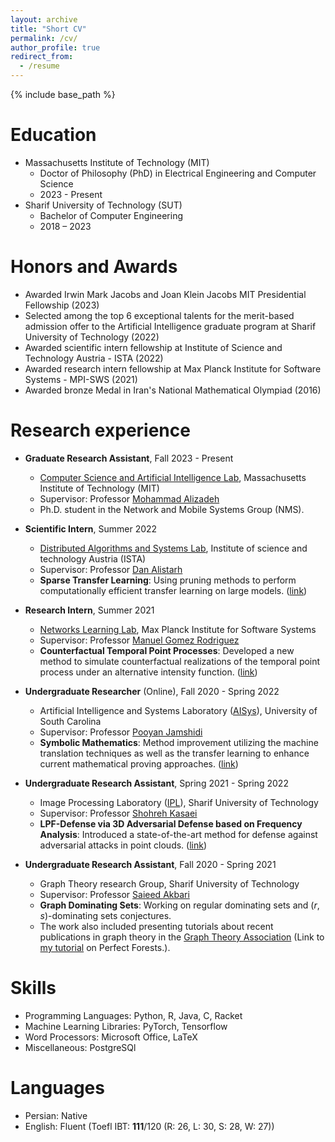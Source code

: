 ```yaml
---
layout: archive
title: "Short CV"
permalink: /cv/
author_profile: true
redirect_from:
  - /resume
---
```


{% include base_path %}

Education
======
* Massachusetts Institute of Technology (MIT)
  - Doctor of Philosophy (PhD) in Electrical Engineering and Computer Science
  - 2023 - Present
* Sharif University of Technology (SUT)
  - Bachelor of Computer Engineering
  - 2018 – 2023 

Honors and Awards
======
* Awarded Irwin Mark Jacobs and Joan Klein Jacobs MIT Presidential Fellowship (2023)
* Selected among the top 6 exceptional talents for the merit-based admission offer to the Artificial Intelligence graduate program at Sharif University of Technology (2022)
* Awarded scientific intern fellowship at Institute of Science and Technology Austria - ISTA (2022)
* Awarded research intern fellowship at Max Planck Institute for Software Systems - MPI-SWS (2021)
* Awarded bronze Medal in Iran's National Mathematical Olympiad (2016)

Research experience
======
* **Graduate Research Assistant**, Fall 2023 - Present 
  * [Computer Science and Artificial Intelligence Lab](https://www.csail.mit.edu/), Massachusetts Institute of Technology (MIT)
  * Supervisor: Professor [Mohammad Alizadeh](https://people.csail.mit.edu/alizadeh/)
  * Ph.D. student in the Network and Mobile Systems Group (NMS).

* **Scientific Intern**, Summer 2022 
  * [Distributed Algorithms and Systems Lab](https://ist.ac.at/en/research/alistarh-group/), Institute of science and technology Austria (ISTA)
  * Supervisor: Professor [Dan Alistarh](https://people.csail.mit.edu/alistarh/)
  * **Sparse Transfer Learning**: Using pruning methods to perform computationally efficient transfer learning on large models. ([link](https://knoorbakhsh.github.io/publication/taco))

* **Research Intern**, Summer 2021 
  * [Networks Learning Lab](https://github.com/Networks-Learning), Max Planck Institute for Software Systems
  * Supervisor: Professor [Manuel Gomez Rodriguez](https://people.mpi-sws.org/~manuelgr/)
  * **Counterfactual Temporal Point Processes**: Developed a new method to simulate counterfactual realizations of the temporal point process under an alternative intensity function. ([link](https://knoorbakhsh.github.io/publication/countercaftual-tpp))


* **Undergraduate Researcher** (Online), Fall 2020 - Spring 2022
  * Artificial Intelligence and Systems Laboratory ([AISys](https://pooyanjamshidi.github.io/AISys/)), University of South Carolina
  * Supervisor: Professor [Pooyan Jamshidi](https://pooyanjamshidi.github.io/)
  * **Symbolic Mathematics**: Method improvement utilizing the machine translation techniques as well as the  transfer learning to enhance current mathematical proving approaches. ([link](https://knoorbakhsh.github.io/publication/symbolic-math))

* **Undergraduate Research Assistant**, Spring 2021 - Spring 2022
  * Image Processing Laboratory ([IPL](http://ipl.ce.sharif.edu/)), Sharif University of Technology
  * Supervisor: Professor [Shohreh Kasaei](https://scholar.google.com/citations?user=mvx4PvgAAAAJ&hl=en)
  * **LPF-Defense via 3D Adversarial Defense based on Frequency Analysis**: Introduced a state-of-the-art method for defense against adversarial attacks in point clouds. ([link](https://knoorbakhsh.github.io/publication/lpf-defense))

* **Undergraduate Research Assistant**, Fall 2020 - Spring 2021
  * Graph Theory research Group, Sharif University of Technology
  * Supervisor: Professor [Saieed Akbari](https://scholar.google.com/citations?user=1Lozhc4AAAAJ&hl=en)
  * **Graph Dominating Sets**: Working on regular dominating sets and $(r,\, s)$-dominating sets conjectures.
  * The work also included presenting tutorials about recent publications in graph theory in the [Graph Theory Association](https://graphtheoryassociation.com/) (Link to [my tutorial](https://graphtheoryassociation.com/perfect-forests-by-kimia-noorbakhsh/) on Perfect Forests.).

  
Skills
======
* Programming Languages: Python, R, Java, C, Racket
* Machine Learning Libraries: PyTorch, Tensorflow
* Word Processors: Microsoft Office, LaTeX
* Miscellaneous: PostgreSQl

Languages
======
* Persian: Native
* English: Fluent (Toefl IBT: **111**/120 (R: 26, L: 30, S: 28, W: 27))

<!-- Publications
======
  <ul>{% for post in site.publications %}
    {% include archive-single-cv.html %}
  {% endfor %}</ul>
  
Talks
======
  <ul>{% for post in site.talks %}
    {% include archive-single-talk-cv.html %}
  {% endfor %}</ul>
  
Teaching
======
  <ul>{% for post in site.teaching %}
    {% include archive-single-cv.html %}
  {% endfor %}</ul>
  
Service and leadership
======
* Currently signed in to 43 different slack teams --> 
